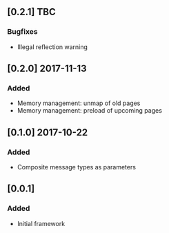 ## [0.2.1] TBC

### Bugfixes

- Illegal reflection warning


## [0.2.0] 2017-11-13

### Added

- Memory management: unmap of old pages
- Memory management: preload of upcoming pages


## [0.1.0] 2017-10-22

### Added

- Composite message types as parameters


## [0.0.1]

### Added

- Initial framework